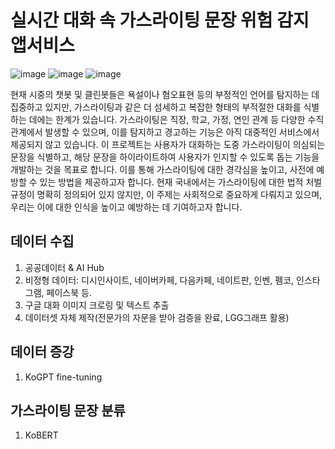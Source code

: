 # 실시간 대화 속 가스라이팅 문장 위험 감지 앱서비스
![image](https://github.com/user-attachments/assets/de34651a-26e3-45f1-82da-cfd8bb9cbfff)
![image](https://github.com/user-attachments/assets/9a25c1fb-0191-4271-baf6-904e7504b64b)
![image](https://github.com/user-attachments/assets/c5394b2d-74d2-4a8d-8111-f76a4787b48f)

현재 시중의 챗봇 및 클린봇들은 욕설이나 혐오표현 등의 부정적인 언어를 탐지하는 데 집중하고 있지만, 가스라이팅과 같은 더 섬세하고 복잡한 형태의 부적절한 대화를 식별하는 데에는 한계가 있습니다. 가스라이팅은 직장, 학교, 가정, 연인 관계 등 다양한 수직 관계에서 발생할 수 있으며, 이를 탐지하고 경고하는 기능은 아직 대중적인 서비스에서 제공되지 않고 있습니다. 이 프로젝트는 사용자가 대화하는 도중 가스라이팅이 의심되는 문장을 식별하고, 해당 문장을 하이라이트하여 사용자가 인지할 수 있도록 돕는 기능을 개발하는 것을 목표로 합니다. 이를 통해 가스라이팅에 대한 경각심을 높이고, 사전에 예방할 수 있는 방법을 제공하고자 합니다. 현재 국내에서는 가스라이팅에 대한 법적 처벌 규정이 명확히 정의되어 있지 않지만, 이 주제는 사회적으로 중요하게 다뤄지고 있으며, 우리는 이에 대한 인식을 높이고 예방하는 데 기여하고자 합니다.

## 데이터 수집
1. 공공데이터 & AI Hub
2. 비정형 데이터: 디시인사이트, 네이버카페, 다음카페, 네이트판, 인벤, 펨코, 인스타그램, 페이스북 등.
3. 구글 대화 이미지 크로링 및 텍스트 추출
4. 데이터셋 자체 제작(전문가의 자문을 받아 검증을 완료, LGG그래프 활용)

## 데이터 증강
1. KoGPT fine-tuning

## 가스라이팅 문장 분류
1. KoBERT
